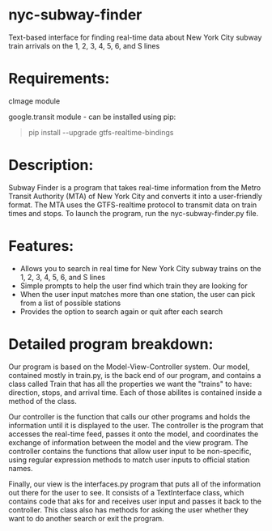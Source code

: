# nyc-subway-finder
Text-based interface for finding real-time data about New York City subway train
arrivals on the 1, 2, 3, 4, 5, 6, and S lines

# Requirements:
cImage module

google.transit module - can be installed using pip:

> pip install --upgrade gtfs-realtime-bindings

# Description:
Subway Finder is a program that takes real-time information from the Metro
Transit Authority (MTA) of New York City and converts it into a user-friendly
format. The MTA uses the GTFS-realtime protocol to transmit data on train times
and stops. To launch the program, run the nyc-subway-finder.py file.

# Features:
- Allows you to search in real time for New York City subway trains on the
1, 2, 3, 4, 5, 6, and S lines
- Simple prompts to help the user find which train they are looking for
- When the user input matches more than one station, the user can pick from a
list of possible stations
- Provides the option to search again or quit after each search

# Detailed program breakdown:
Our program is based on the Model-View-Controller system. Our model, contained
mostly in train.py, is the back end of our program, and contains a class called
Train that has all the properties we want the "trains" to have: direction,
stops, and arrival time. Each of those abilites is contained inside a method of
the class.

Our controller is the function that calls our other programs and holds the
information until it is displayed to the user. The controller is the program
that accesses the real-time feed, passes it onto the model, and coordinates the
exchange of information between the model and the view program. The controller
contains the functions that allow user input to be non-specific, using regular
expression methods to match user inputs to official station names.

Finally, our view is the interfaces.py program that puts all of the information
out there for the user to see. It consists of a TextInterface class, which
contains code that aks for and receives user input and passes it back to the
controller. This class also has methods for  asking the user whether they want
to do another search or exit the program.

